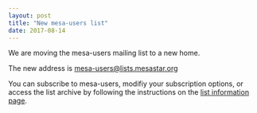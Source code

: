 ```yaml
---
layout: post
title: "New mesa-users list"
date: 2017-08-14
---
```


We are moving the mesa-users mailing list to a new home.

The new address is mesa-users@lists.mesastar.org

You can subscribe to mesa-users, modifiy your subscription options, or
access the list archive by following the instructions on the [list
information page][muli].

[muli]:https://lists.mesastar.org/mailman/listinfo/mesa-users
